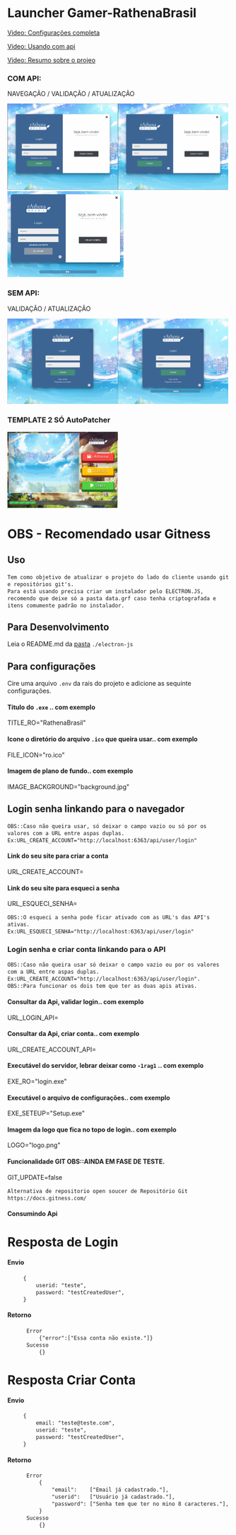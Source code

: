 # Launcher Gamer-RathenaBrasil

[Video: Configurações completa](https://www.youtube.com/watch?v=4BeqWathWTE&list=PLAJFB9irKbHW4Qs4kWZpUqGECm-BXnPyQ&index=2)

[Video: Usando com api](https://www.youtube.com/watch?v=EjY1lTSxmeo&list=PLAJFB9irKbHW4Qs4kWZpUqGECm-BXnPyQ&index=1)

[Video: Resumo sobre o projeo](https://www.youtube.com/watch?v=4BeqWathWTE&list=PLAJFB9irKbHW4Qs4kWZpUqGECm-BXnPyQ&index=2)


### COM API:
NAVEGAÇÃO / VALIDAÇÃO / ATUALIZAÇÃO 

<img src="https://github.com/FranciscoWallison/LauncherGamer-RathenaBrasil/blob/main/apresenta%C3%A7%C3%A3o/teste.gif" width="250" /><img src="https://github.com/FranciscoWallison/LauncherGamer-RathenaBrasil/blob/main/apresenta%C3%A7%C3%A3o/errors.gif" width="250" />
<img src="https://github.com/FranciscoWallison/LauncherGamer-RathenaBrasil/blob/main/apresenta%C3%A7%C3%A3o/load.gif" width="263" />

### SEM API:
VALIDAÇÃO / ATUALIZAÇÃO 

<img src="https://github.com/FranciscoWallison/LauncherGamer-RathenaBrasil/blob/main/apresenta%C3%A7%C3%A3o/load_logar.gif" width="250" /><img src="https://github.com/FranciscoWallison/LauncherGamer-RathenaBrasil/blob/main/apresenta%C3%A7%C3%A3o/load_aotoload.gif" width="250" />


### TEMPLATE 2 SÓ AutoPatcher 
<img src="https://github.com/FranciscoWallison/LauncherGamer-RathenaBrasil/blob/main/apresenta%C3%A7%C3%A3o/template2.gif" width="250" />

# OBS - Recomendado usar Gitness
## Uso
````
Tem como objetivo de atualizar o projeto do lado do cliente usando git e repositórios git's.
Para está usando precisa criar um instalador pelo ELECTRON.JS, recomendo que deixe só a pasta data.grf caso tenha criptografada e itens comumente padrão no instalador.
````
## Para Desenvolvimento 
Leia o README.md da [pasta](https://github.com/FranciscoWallison/LauncherGamer-RathenaBrasil/tree/main/electron-js) ````./electron-js````
## Para configurações 
Cire uma arquivo ````.env```` da rais do projeto e adicione as sequinte configurações.
#### Titulo do ````.exe```` .. com exemplo
TITLE_RO="RathenaBrasil"
#### Icone o diretório  do arquivo ````.ico```` que queira usar.. com exemplo
FILE_ICON="ro.ico"
#### Imagem de plano de fundo.. com exemplo
IMAGE_BACKGROUND="background.jpg"
## Login senha linkando para o navegador
````
OBS::Caso não queira usar, só deixar o campo vazio ou só por os valores com a URL entre aspas duplas.
Ex:URL_CREATE_ACCOUNT="http://localhost:6363/api/user/login"
````
#### Link do seu site para criar a conta
URL_CREATE_ACCOUNT=
#### Link do seu site para esqueci a senha
URL_ESQUECI_SENHA=
````
OBS::O esqueci a senha pode ficar ativado com as URL's das API's ativas.
Ex:URL_ESQUECI_SENHA="http://localhost:6363/api/user/login"
````
### Login senha e criar conta linkando para o API
````
OBS::Caso não queira usar só deixar o campo vazio ou por os valores com a URL entre aspas duplas.
Ex:URL_CREATE_ACCOUNT="http://localhost:6363/api/user/login".
OBS::Para funcionar os dois tem que ter as duas apis ativas.
````
#### Consultar da Api, validar login.. com exemplo
URL_LOGIN_API=
#### Consultar da Api, criar conta.. com exemplo
URL_CREATE_ACCOUNT_API=


#### Executável do servidor, lebrar deixar como ````-1rag1```` .. com exemplo
EXE_RO="login.exe"
#### Executável o arquivo de configurações.. com exemplo
EXE_SETEUP="Setup.exe"
#### Imagem da logo que fica no topo de login.. com exemplo
LOGO="logo.png"
#### Funcionalidade GIT OBS::AINDA EM FASE DE TESTE.
GIT_UPDATE=false

````
Alternativa de repositorio open soucer de Repositório Git
https://docs.gitness.com/
````
#### Consumindo Api

# Resposta de Login
#### Envio
 ````
      {
          userid: "teste",
          password: "testCreatedUser",
      }
 ````
####  Retorno
````
      Error
          {"error":["Essa conta não existe."]}
      Sucesso
          {}
````
 # Resposta Criar Conta
 #### Envio
 ````
      {
          email: "teste@teste.com", 
          userid: "teste",
          password: "testCreatedUser",
      }
 ````
####  Retorno
````
      Error
          {
              "email":    ["Email já cadastrado."],
              "userid":   ["Usuário já cadastrado."],
              "password": ["Senha tem que ter no mino 8 caracteres."],
          }
      Sucesso
          {}
````
